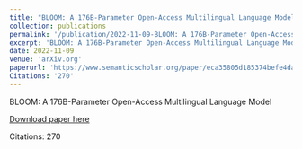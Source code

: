 ```yaml
---
title: "BLOOM: A 176B-Parameter Open-Access Multilingual Language Model"
collection: publications
permalink: '/publication/2022-11-09-BLOOM: A 176B-Parameter Open-Access Multilingual Language Model'
excerpt: 'BLOOM: A 176B-Parameter Open-Access Multilingual Language Model'
date: 2022-11-09
venue: 'arXiv.org'
paperurl: 'https://www.semanticscholar.org/paper/eca35805d185374befe4da48c9f96ace6e962fad'
Citations: '270'
---
```

BLOOM: A 176B-Parameter Open-Access Multilingual Language Model

[Download paper here](https://www.semanticscholar.org/paper/eca35805d185374befe4da48c9f96ace6e962fad)

Citations: 270